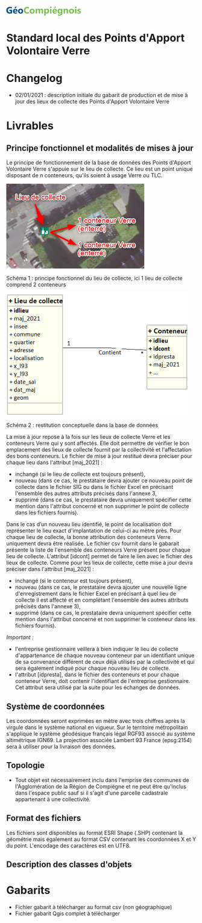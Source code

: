 ![picto](/doc/img/geocompiegnois_2020_reduit_v2.png)

# Standard local des Points d'Apport Volontaire Verre

# Changelog

- 02/01/2021 : description initiale du gabarit de production et de mise à jour des lieux de collecte des Points d'Apport Volontaire Verre

# Livrables

## Principe fonctionnel et modalités de mises à jour

Le principe de fonctionnement de la base de données des Points d'Apport Volontaire Verre s'appuie sur le lieu de collecte. Ce lieu est un point unique disposant de n conteneurs, qu'ils soient à usage Verre ou TLC. 

![picto](/doc/img/principe_pav.png)

Schéma 1 : principe fonctionnel du lieu de collecte, ici 1 lieu de collecte comprend 2 conteneurs

![picto](/doc/img/mcd_pav.png)

Schéma 2 : restitution conceptuelle dans la base de données

La mise à jour repose à la fois sur les lieux de collecte Verre et les conteneurs Verre qui y sont affectés.
Elle doit permettre de vérifier le bon emplacement des lieux de collecte fournit par la collectivité et l'affectation des bons conteneurs. 
Le fichier de mise à jour restitué devra préciser pour chaque lieu dans l'attribut [maj_2021] :
- inchangé (si le lieu de collecte est toujours présent),
- nouveau (dans ce cas, le prestataire devra ajouter ce nouveau point de collecte dans le fichier SIG ou dans le fichier Excel en précisant l'ensemble des autres attributs précisés dans l'annexe 3,
- supprimé (dans ce cas, le prestataire devra uniquement spécifier cette mention dans l'attribut concerné et non supprimer le point de collecte dans les fichiers fournis).

Dans le cas d’un nouveau lieu identifié, le point de localisation doit représenter le lieu exact d'implantation de celui-ci au mètre près.
Pour chaque lieu de collecte, la bonne attribution des conteneurs Verre uniquement devra être réalisée. Le fichier csv fournit dans le gabarait présente la liste de l'ensemble des conteneurs Verre présent pour chaque lieu de collecte. L'attribut [idcont] permet de faire le lien avec le fichier des lieux de collecte. 
Comme pour les lieux de collecte, cette mise à jour devra préciser dans l'attribut [maj_2021] : 
- inchangé (si le conteneur est toujours présent),
- nouveau (dans ce cas, le prestataire devra ajouter une nouvelle ligne d'enregistrement dans le fichier Excel en précisant à quel lieu de collecte il est affecté et en complétant l'ensemble des autres attributs précisés dans l'annexe 3),
- supprimé (dans ce cas, le prestataire devra uniquement spécifier cette mention dans l'attribut concerné et non supprimer le conteneur dans les fichiers fournis).

*Important :*
-	l'entreprise gestionnaire veillera à bien indiquer le lieu de collecte d'appartenance de chaque nouveau conteneur par un identifiant unique de sa convenance différent de ceux déjà utilisés par la collectivité et qui sera également indiqué pour chaque nouveau lieu de collecte.
-	l'attribut [idpresta], dans le fichier des conteneurs et pour chaque conteneur Verre, doit contenir l'identifiant de l'entreprise gestionnaire. Cet attribut sera utilisé par la suite pour les échanges de données.


## Système de coordonnées

Les coordonnées seront exprimées en mètre avec trois chiffres après la virgule dans le système national en vigueur.
Sur le territoire métropolitain s'applique le système géodésique français légal RGF93 associé au système altimétrique IGN69. La projection associée Lambert 93 France (epsg:2154) sera à utiliser pour la livraison des données.

## Topologie

- Tout objet est nécessairement inclu dans l'emprise des communes de l'Agglomération de la Région de Compiègne et ne peut être qu'inclus dans l'espace public sauf si il s'agit d'une parcelle cadastrale appartenant à une collectivité.

## Format des fichiers

Les fichiers sont disponibles au format ESRI Shape (.SHP) contenant la géométrie mais également au format CSV contenant les coordonnées X et Y du point.
L'encodage des caractères est en UTF8.

## Description des classes d'objets



# Gabarits

- Fichier gabarit à télécharger au format csv (non géographique)
- Fichier gabarit Qgis complet à télécharger

